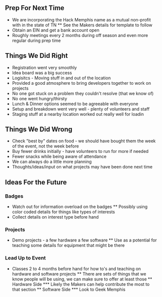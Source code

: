 ## Prep For Next Time
* We are incorporating the Hack Memphis name as a mutual non-profit with in the state of TN
** See the Makers details for template to follow
* Obtain an EIN and get a bank account open
* Roughly meetings every 2 months during off season and even more regular during prep time

## Things We Did Right
* Registration went very smoothly
* Idea board was a big success
* Logisitcs - Moving stuff in and out of the location
* Provided a good atmosphere to bring developers together to work on projects
* No one got stuck on a problem they couldn't resolve (that we know of)
* No one went hungry/thirsty
* Lunch & Dinner options seemed to be agreeable with everyone
* Setup and breakdown went very well - plenty of volunteers and staff
* Staging stuff at a nearby location worked out really well for loadin

## Things We Did Wrong
* Check "best by" dates on food - we should have bought them the week of the event, not the week before
* Buy fewer drinks initially - have volunteers to run for more if needed
* Fewer snacks while being aware of attendance
* We can always do a little more planning
* Thoughts/ideas/input on what projects may have been done next time

## Ideas For the Future
### Badges
* Watch out for information overload on the badges
** Possibly using color coded details for things like types of interests
* Collect details on interest type before hand

### Projects
* Demo projects - a few hardware a few software
** Use as a potential for teaching some details for equipment that might be there

### Lead Up to Event
* Classes 2 to 4 months before hand for how to's and teaching on hardware and software projects
** There are sets of things that we know people will be using, we can make sure to offer at least those
** Hardware Side
*** Likely the Makers can help contribute the most to that section
** Software Side
*** Look to Geek Memphis

